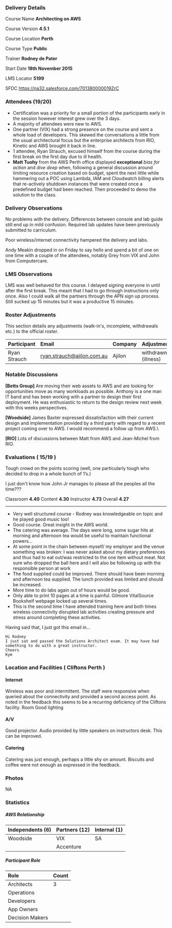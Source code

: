### Delivery Details


Course Name **Architecting on AWS**

Course Version **4.5.1**

Course Location **Perth**

Course Type **Public**

Trainer **Rodney de Pater**


Start Date **18th November 2015**


LMS Locator **5199**

SFDC https://na32.salesforce.com/701380000019ZrC

### Attendees (19/20)

- Certification was a priority for a small portion of the participants early in the session however interest grew over the 3 days.
- A majority of attendees were new to AWS.
- One partner (VIX) had a strong presence on the course and sent a whole load of developers. This skewed the conversations a little from the usual architectural focus but the enterprise architects from RIO, Kinetic and AWS brought it back in line.
- 1 attendee, Ryan Strauch, excused himself from the course during the first break on the first day due to ill health.
- **Matt Tuohy** from the AWS Perth office displayed **exceptional** *bias for action* and *dive deep* when, following a general discussion around limiting resource creation based on budget, spent the next little while hammering out a POC using Lambda, IAM and Cloudwatch billing alerts that re-actively shutdown instances that were created once a predefined budget had been reached. Then proceeded to demo the solution to the class.

### Delivery Observations
No problems with the delivery. Differences between console and lab guide still end up in mild confusion. Required lab updates have been previously submitted to carriculum.

Poor wireless/internet connectivity hampered the delivery and labs.

Andy Meakin dropped in on Friday to say hello and spend a bit of one on one time with a couple of the attendees, notably Grey from VIX and John from Computercare.

### LMS Observations
LMS was well behaved for this course. I delayed signing everyone in until after the first break. This meant that I had to go  through instructions only once. Also I could walk all the partners through the APN sign up process. Still sucked up 15 minutes but it was a productive 15 minutes.  

### Roster Adjustments
This section details any adjustments (walk-in's, incomplete, withdrawals etc.) to the official roster.

| Participant  | Email                      | Company | Adjustment          |
|:-------------|:---------------------------|:--------|:--------------------|
| Ryan Strauch | ryan.strauch@ajilon.com.au | Ajilon  | withdrawn (illness) |

### Notable Discussions
**[Betts Group]** Are moving their web assets to AWS and are looking for opportunities move as many workloads as possible. Anthony is a one man IT band and has been working with a partner to design their first deployment. He was enthusiastic to return to the design review next week with this weeks perspectives.

**[Woodside]** James Baxter expressed dissatisfaction with their current design and implementation provided by a third party with regard to a recent project coming over to AWS. I would recommend a follow up from AWS.\

**[RIO]** Lots of discussions between Matt from AWS and Jean-Michel from RIO.

### Evaluations ( 15/19 )
Tough crowd on the points scoring (well, one particularly tough who decided to drop in a whole bunch of 1’s.)

I just don't know how John Jr manages to please all the peoples all the time???

Classroom  **4.40**
Content  **4.30**
Instructor **4.73**
Overall **4.27**

----
- Very well structured course - Rodney was knowledgeable on topic and he played good music too!
- Good course. Great insight in the AWS world.
- The catering was average. The days were long, some sugar hits at morning and afternoon tea would be useful to maintain functional powers...
- At some point in the chain between myself/ my employer and the venue something was broken: I was never asked about my dietary preferences and thus had to eat out/was restricted to the one item without meat. Not sure who dropped the ball here and I will also be following up with the responsible person at work
- The food supplied could be improved. There should have been morning and afternoon tea supplied. The lunch provided was limited and should be increased.
- More time to do labs again out of hours would be good.
- Only able to print 10 pages at a time is painful. Gilmore VitalSource Bookshelf webpage locked up several times.
- This is the second time I have attended training here and both times wireless connectivity disrupted lab activities creating pressure and stress around completing these activities.


Having said that, I just got this email in…

    Hi Rodney
    I just sat and passed the Solutions Architect exam. It may have had something to do with a great instructor.
    Cheers
    Kym

### Location and Facilities ( Cliftons Perth )

#### Internet
Wireless was poor and intermittent. The staff were responsive when queried about the connectivity and provided a second access point. As noted in the feedback this seems to be a recurring deficiency of the Cliftons facility.
Room		Good lighting

#### A/V
Good projector. Audio provided by little speakers on instructors desk. This can be improved.

#### Catering
Catering was just enough, perhaps a little shy on amount. Biscuits and coffee were not enough as expressed in the feedback.

### Photos
NA

### Statistics

##### AWS Relationship
| Independents (6) | Partners (12) | Internal (1) |
|:-----------------|:--------------|:-------------|
| Woodside         | VIX           | SA           |
|                  | Accenture     |              |

##### Participant Role
| Role            | Count |
|:----------------|:------|
| Architects      | 3     |
| Operations      |       |
| Developers      |       |
| App Owners      |       |
| Decision Makers |       |
